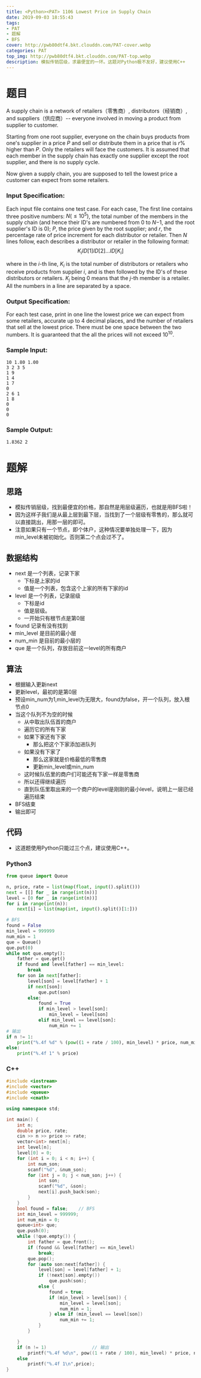 ```yaml
---
title: <Python><PAT> 1106 Lowest Price in Supply Chain
date: 2019-09-03 18:55:43
tags:
- PAT
- 题解
- BFS
cover: http://pwb80dtf4.bkt.clouddn.com/PAT-cover.webp
categories: PAT
top_img: http://pwb80dtf4.bkt.clouddn.com/PAT-top.webp
description: 模拟传销层级，求最便宜的一环。这题对Python极不友好，建议使用C++
---
```


# 题目

A supply chain is a network of retailers（零售商）, distributors（经销商）, and suppliers（供应商）-- everyone involved in moving a product from supplier to customer.

Starting from one root supplier, everyone on the chain buys products from one's supplier in a price *P* and sell or distribute them in a price that is *r*% higher than *P*. Only the retailers will face the customers. It is assumed that each member in the supply chain has exactly one supplier except the root supplier, and there is no supply cycle.

Now given a supply chain, you are supposed to tell the lowest price a customer can expect from some retailers.

### Input Specification:

Each input file contains one test case. For each case, The first line contains three positive numbers: $N(\leq 10^5)$, the total number of the members in the supply chain (and hence their ID's are numbered from 0 to *N*−1, and the root supplier's ID is 0); *P*, the price given by the root supplier; and *r*, the percentage rate of price increment for each distributor or retailer. Then *N* lines follow, each describes a distributor or retailer in the following format:
$$
K_i ID[1] ID[2] ... ID[K_i]
$$


where in the *i*-th line, $K_i$ is the total number of distributors or retailers who receive products from supplier *i*, and is then followed by the ID's of these distributors or retailers. $K_j$ being 0 means that the *j*-th member is a retailer. All the numbers in a line are separated by a space.

### Output Specification:

For each test case, print in one line the lowest price we can expect from some retailers, accurate up to 4 decimal places, and the number of retailers that sell at the lowest price. There must be one space between the two numbers. It is guaranteed that the all the prices will not exceed $10^{10}$.

### Sample Input:

```in
10 1.80 1.00
3 2 3 5
1 9
1 4
1 7
0
2 6 1
1 8
0
0
0
```

### Sample Output:

```out
1.8362 2
```

# 题解

## 思路

+ 模拟传销层级，找到最便宜的价格，那自然是用层级遍历，也就是用BFS啦！
+ 因为这样子我们是从最上层到最下层，当找到了一个层级有零售的，那么就可以直接跳出，用那一层的即可。
+ 注意如果只有一个节点，即个体户，这种情况要单独处理一下，因为min_level未被初始化。否则第二个点会过不了。

## 数据结构

+ next 是一个列表，记录下家
  + 下标是上家的id
  + 值是一个列表，包含这个上家的所有下家的id
+ level 是一个列表，记录层级
  + 下标是id
  + 值是层级。
  + 一开始只有根节点是第0层
+ found 记录有没有找到
+ min_level 是目前的最小层
+ num_min 是目前的最小层的
+ que 是一个队列，存放目前这一level的所有商户

## 算法

+ 根据输入更新next
+ 更新level，最初的是第0层
+ 预设min_num为1,min_level为无限大，found为false，开一个队列，放入根节点0
+ 当这个队列不为空的时候
  + 从中取出队伍首的商户
  + 遍历它的所有下家
  + 如果下家还有下家
    + 那么把这个下家添加进队列
  + 如果没有下家了
    + 那么这家就是价格最低的零售商
    + 更新min_level或min_num
  + 这时候队伍里的商户们可能还有下家一样是零售商
  + 所以还得继续遍历
  + 直到队伍里取出来的一个商户的level是刚刚的最小level，说明上一层已经遍历结束
+ BFS结束
+ 输出即可

## 代码

+ 这道题使用Python只能过三个点，建议使用C++。

### Python3

```python
from queue import Queue

n, price, rate = list(map(float, input().split()))
next = [[] for _ in range(int(n))]
level = [0 for _ in range(int(n))]
for i in range(int(n)):
    next[i] = list(map(int, input().split()[1:]))

# BFS
found = False
min_level = 999999
num_min = 1
que = Queue()
que.put(0)
while not que.empty():
    father = que.get()
    if found and level[father] == min_level:
        break
    for son in next[father]:
        level[son] = level[father] + 1
        if next[son]:
            que.put(son)
        else:
            found = True
            if min_level > level[son]:
                min_level = level[son]
            elif min_level == level[son]:
                num_min += 1
# 输出
if n != 1:
    print("%.4f %d" % (pow((1 + rate / 100), min_level) * price, num_min))
else:
    print("%.4f 1" % price)

```

### C++

```c++
#include <iostream>
#include <vector>
#include <queue>
#include <cmath>

using namespace std;

int main() {
    int n;
    double price, rate;
    cin >> n >> price >> rate;
    vector<int> next[n];
    int level[n];
    level[0] = 0;
    for (int i = 0; i < n; i++) {
        int num_son;
        scanf("%d", &num_son);
        for (int j = 0; j < num_son; j++) {
            int son;
            scanf("%d", &son);
            next[i].push_back(son);
        }
    }
    bool found = false;    // BFS
    int min_level = 999999;
    int num_min = 0;
    queue<int> que;
    que.push(0);
    while (!que.empty()) {
        int father = que.front();
        if (found && level[father] == min_level)
            break;
        que.pop();
        for (auto son:next[father]) {
            level[son] = level[father] + 1;
            if (!next[son].empty())
                que.push(son);
            else {
                found = true;
                if (min_level > level[son]) {
                    min_level = level[son];
                    num_min = 1;
                } else if (min_level == level[son])
                    num_min += 1;
            }
        }

    }
    if (n != 1)					// 输出
        printf("%.4f %d\n", pow((1 + rate / 100), min_level) * price, num_min);
    else
        printf("%.4f 1\n",price);
}

```

